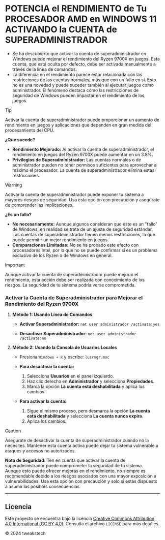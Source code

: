 # POTENCIA el RENDIMIENTO de Tu PROCESADOR AMD en WINDOWS 11 ACTIVANDO la CUENTA de SUPERADMINISTRADOR

- Se ha descubierto que activar la cuenta de superadministrador en Windows puede mejorar el rendimiento del Ryzen 9700X en juegos. Esta cuenta, que está oculta por defecto, debe ser activada manualmente a través de la línea de comandos.
- La diferencia en el rendimiento parece estar relacionada con las restricciones de las cuentas normales, más que con un fallo en sí. Esto no es una novedad y puede suceder también al ejecutar juegos como administrador. El fenómeno destaca cómo las restricciones de seguridad de Windows pueden impactar en el rendimiento de los juegos.

> [!TIP]
> Activar la cuenta de superadministrador puede proporcionar un aumento de rendimiento en juegos y aplicaciones que dependen en gran medida del procesamiento del CPU.

**¿Qué sucede?**

- **Rendimiento Mejorado:** Al activar la cuenta de superadministrador, el rendimiento en juegos del Ryzen 9700X puede aumentar en un 3.8%.
- **Privilegios de Superadministrador:** Las cuentas normales o de administrador pueden no tener permisos suficientes para aprovechar al máximo el procesador. La cuenta de superadministrador elimina estas restricciones.

> [!WARNING]
> Activar la cuenta de superadministrador puede exponer tu sistema a mayores riesgos de seguridad. Usa esta opción con precaución y asegúrate de comprender las implicaciones.

**¿Es un fallo?**

- **No necesariamente:** Aunque algunos consideran que esto es un "fallo" de Windows, en realidad se trata de un ajuste de seguridad estándar. Las cuentas de superadministrador tienen menos restricciones, lo que puede permitir un mejor rendimiento en juegos.
- **Comparaciones Limitadas:** No se ha probado este efecto con procesadores Intel, por lo que no se puede confirmar si es un problema exclusivo de los Ryzen o de Windows en general.

> [!IMPORTANT]
> Aunque activar la cuenta de superadministrador puede mejorar el rendimiento, esta acción debe ser realizada con conocimiento de los riesgos. La seguridad de tu sistema podría verse comprometida.

### Activar la Cuenta de Superadministrador para Mejorar el Rendimiento del Ryzen 9700X

1. **Método 1: Usando Línea de Comandos**

   - **Activar Superadministrador:**
     `net user administrador /activate:yes`

   - **Desactivar Superadministrador:**
     `net user administrador /activate:no`

2. **Método 2: Usando la Consola de Usuarios Locales**

   - Presiona `Windows + R` y escribe:
     `lusrmgr.msc`

   - **Para desactivar la cuenta:**
     1. Selecciona **Usuarios** en el panel izquierdo.
     2. Haz clic derecho en **Administrador** y selecciona **Propiedades**.
     3. Marca la opción **La cuenta está deshabilitada** y aplica los cambios.

   - **Para activar la cuenta:**
     1. Sigue el mismo proceso, pero desmarca la opción **La cuenta está deshabilitada** y selecciona **La cuenta nunca expira**.
     2. Aplica los cambios.

> [!CAUTION]
> Asegúrate de desactivar la cuenta de superadministrador cuando no la necesites. Mantener esta cuenta activa puede dejar tu sistema vulnerable a ataques y accesos no autorizados.

**Nota de Seguridad:** Ten en cuenta que activar la cuenta de superadministrador puede comprometer la seguridad de tu sistema. Aunque esto puede ofrecer mejoras en el rendimiento, no siempre es recomendable debido a los riesgos asociados con una mayor exposición a vulnerabilidades. Usa esta opción con precaución y solo si estás dispuesto a asumir las posibles consecuencias.


---


## Licencia

 Este proyecto se encuentra bajo la licencia [Creative Commons Attribution 4.0 International (CC BY 4.0)](https://creativecommons.org/licenses/by/4.0/). Consulta el archivo `LICENSE` para más detalles.

© 2024 tweakstech
